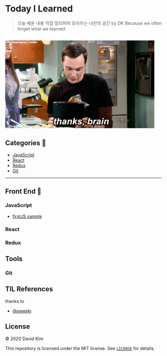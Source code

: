 # Today I Learned 

> 오늘 배운 내용 직접 정리하여 모아두는 나만의 공간 by DK
> Because we often forget what we learned 

![Alt Text](./assets/thanks_brain.gif "Thanks, brain")
---

## Categories 📝

* [JavaScript](#JavaScript)
* [React](#React)
* [Redux](#Redux)
* [Git](#Git)

---

## Front End 🙌

### JavaScript

* [firstJS sample](./JavaScript/firstJS.md)

### React

### Redux

## Tools

### Git


## TIL References
thanks to
* [@aweekj](https://github.com/aweekj/TIL)

## License

© 2020 David Kim

This repository is licensed under the MIT license. See [`LICENSE`](./LICENSE) for details.
